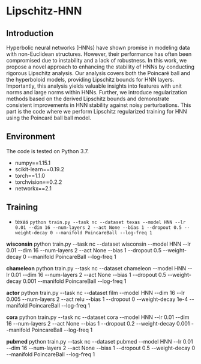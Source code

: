 # Lipschitz-HNN
## Introduction
Hyperbolic neural networks (HNNs) have shown promise in modeling data with non-Euclidean structures. However, their performance has often been compromised due to instability and a lack of robustness. In this work, we propose a novel approach to enhancing the stability of HNNs by conducting rigorous Lipschitz analysis. Our analysis covers both the Poincaré ball and the hyperboloid models, providing Lipschitz bounds for HNN layers. Importantly, this analysis yields valuable insights into features with unit norms and large norms within HNNs. Further, we introduce regularization methods based on the derived Lipschitz bounds and demonstrate consistent improvements in HNN stability against noisy perturbations. This part is the code where we perform Lipschitz regularized training for HNN using the Poincaré ball  ball model.
## Environment
The code is tested on Python 3.7.
* numpy==1.15.1
* scikit-learn==0.19.2
* torch==1.1.0
* torchvision==0.2.2
* networkx==2.1
## Training
* texas
```python train.py --task nc --dataset texas --model HNN --lr 0.01 --dim 16 --num-layers 2 --act None --bias 1 --dropout 0.5 --weight-decay 0 --manifold PoincareBall --log-freq 1 ```

**wisconsin** 
python train.py --task nc --dataset wisconsin --model HNN --lr 0.01 --dim 16 --num-layers 2 --act None --bias 1 --dropout 0.5 --weight-decay 0 --manifold PoincareBall --log-freq 1

**chameleon** 
python train.py --task nc --dataset chameleon --model HNN --lr 0.01 --dim 16 --num-layers 2 --act None --bias 1 --dropout 0.5 --weight-decay 0.001 --manifold PoincareBall --log-freq 1

**actor** 
python train.py --task nc --dataset film --model HNN --dim 16 --lr 0.005 --num-layers 2 --act relu --bias 1 --dropout 0 --weight-decay 1e-4 --manifold PoincareBall --log-freq 1

**cora**
python train.py --task nc --dataset cora --model HNN --lr 0.01 --dim 16 --num-layers 2 --act None --bias 1 --dropout 0.2 --weight-decay 0.001 --manifold PoincareBall --log-freq 1

**pubmed**
python train.py --task nc --dataset pubmed --model HNN --lr 0.01 --dim 16 --num-layers 2 --act None --bias 1 --dropout 0.5 --weight-decay 0 --manifold PoincareBall --log-freq 1
